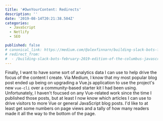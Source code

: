 ```yaml
---
title: '#OwnYourContent: Redirects'
description: ''
date: '2019-08-14T20:21:38.504Z'
categories:
  - JavaScript
  - Netlify
  - SEO

published: false
# canonical_link: https://medium.com/@alexfinnarn/building-slack-bots-february-2019-edition-of-the-columbus-javascript-usergroup-6210772e07b6
# redirect_from:
#  - /building-slack-bots-february-2019-edition-of-the-columbus-javascript-usergroup-6210772e07b6
---
```


Finally, I want to have some sort of analytics data I can use to help drive the focus of the content I create. Via Medium, I know that my most popular blog post ended up being on upgrading a Vue.js application to use the project's new `vue-cli` over a community-based starter kit I had been using. Unfortunately, I haven't foucsed on any Vue-related work since the time I published those posts, but at least I now know which articles I can use to drive visitors to more Vue or general JavaScript blog posts. I'd like to at least get some numbers on page views and a tally of how many readers made it all the way to the bottom of the page.
